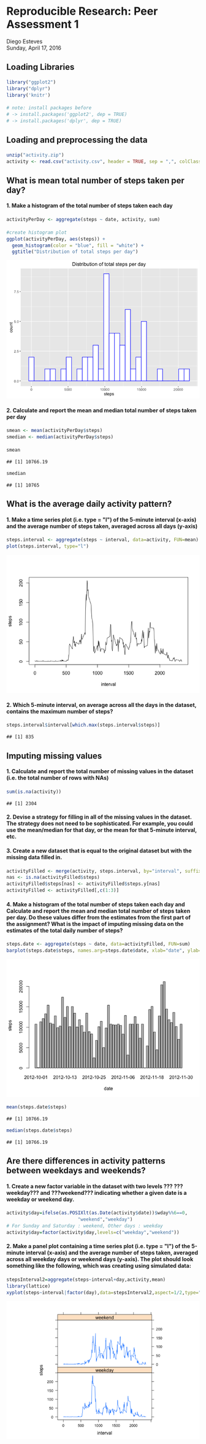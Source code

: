 # Reproducible Research: Peer Assessment 1
Diego Esteves  
Sunday, April 17, 2016  

## Loading Libraries 

```r
library("ggplot2") 
library("dplyr") 
library('knitr')

# note: install packages before 
# -> install.packages('ggplot2', dep = TRUE)
# -> install.packages('dplyr', dep = TRUE)
```

## Loading and preprocessing the data

```r
unzip("activity.zip")
activity <- read.csv("activity.csv", header = TRUE, sep = ",", colClasses = c("numeric","character","numeric"))
```

## What is mean total number of steps taken per day?

#### 1. Make a histogram of the total number of steps taken each day


```r
activityPerDay <- aggregate(steps ~ date, activity, sum)

#create histogram plot
ggplot(activityPerDay, aes(steps)) + 
  geom_histogram(color = "blue", fill = "white") + 
  ggtitle("Distribution of total steps per day")
```

![](PA1_template_files/figure-html/unnamed-chunk-3-1.png)

#### 2. Calculate and report the mean and median total number of steps taken per day


```r
smean <- mean(activityPerDay$steps)
smedian <- median(activityPerDay$steps)

smean
```

```
## [1] 10766.19
```

```r
smedian
```

```
## [1] 10765
```

## What is the average daily activity pattern?

#### 1. Make a time series plot (i.e. type = "l") of the 5-minute interval (x-axis) and the average number of steps taken, averaged across all days (y-axis)


```r
steps.interval <- aggregate(steps ~ interval, data=activity, FUN=mean)
plot(steps.interval, type="l")
```

![](PA1_template_files/figure-html/unnamed-chunk-5-1.png)

#### 2. Which 5-minute interval, on average across all the days in the dataset, contains the maximum number of steps?


```r
steps.interval$interval[which.max(steps.interval$steps)]
```

```
## [1] 835
```

## Imputing missing values

#### 1. Calculate and report the total number of missing values in the dataset (i.e. the total number of rows with NAs)

```r
sum(is.na(activity))
```

```
## [1] 2304
```


#### 2. Devise a strategy for filling in all of the missing values in the dataset. The strategy does not need to be sophisticated. For example, you could use the mean/median for that day, or the mean for that 5-minute interval, etc.

#### 3. Create a new dataset that is equal to the original dataset but with the missing data filled in.


```r
activityFilled <- merge(activity, steps.interval, by="interval", suffixes=c("",".y"))
nas <- is.na(activityFilled$steps)
activityFilled$steps[nas] <- activityFilled$steps.y[nas]
activityFilled <- activityFilled[,c(1:3)]
```

#### 4. Make a histogram of the total number of steps taken each day and Calculate and report the mean and median total number of steps taken per day. Do these values differ from the estimates from the first part of the assignment? What is the impact of imputing missing data on the estimates of the total daily number of steps?


```r
steps.date <- aggregate(steps ~ date, data=activityFilled, FUN=sum)
barplot(steps.date$steps, names.arg=steps.date$date, xlab="date", ylab="steps")
```

![](PA1_template_files/figure-html/unnamed-chunk-9-1.png)

```r
mean(steps.date$steps)
```

```
## [1] 10766.19
```

```r
median(steps.date$steps)
```

```
## [1] 10766.19
```

## Are there differences in activity patterns between weekdays and weekends?

#### 1. Create a new factor variable in the dataset with two levels ??? ???weekday??? and ???weekend??? indicating whether a given date is a weekday or weekend day.


```r
activity$day=ifelse(as.POSIXlt(as.Date(activity$date))$wday%%6==0,
                          "weekend","weekday")
# For Sunday and Saturday : weekend, Other days : weekday 
activity$day=factor(activity$day,levels=c("weekday","weekend"))
```


#### 2. Make a panel plot containing a time series plot (i.e. type = "l") of the 5-minute interval (x-axis) and the average number of steps taken, averaged across all weekday days or weekend days (y-axis). The plot should look something like the following, which was creating using simulated data:


```r
stepsInterval2=aggregate(steps~interval+day,activity,mean)
library(lattice)
xyplot(steps~interval|factor(day),data=stepsInterval2,aspect=1/2,type="l")
```

![](PA1_template_files/figure-html/unnamed-chunk-11-1.png)
